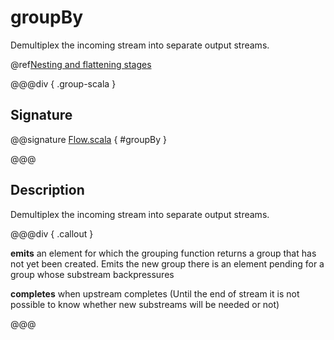 # groupBy

Demultiplex the incoming stream into separate output streams.

@ref[Nesting and flattening stages](../index.md#nesting-and-flattening-stages)

@@@div { .group-scala }

## Signature

@@signature [Flow.scala]($akka$/akka-stream/src/main/scala/akka/stream/scaladsl/Flow.scala) { #groupBy }

@@@

## Description

Demultiplex the incoming stream into separate output streams.


@@@div { .callout }

**emits** an element for which the grouping function returns a group that has not yet been created. Emits the new group
there is an element pending for a group whose substream backpressures

**completes** when upstream completes (Until the end of stream it is not possible to know whether new substreams will be needed or not)

@@@

